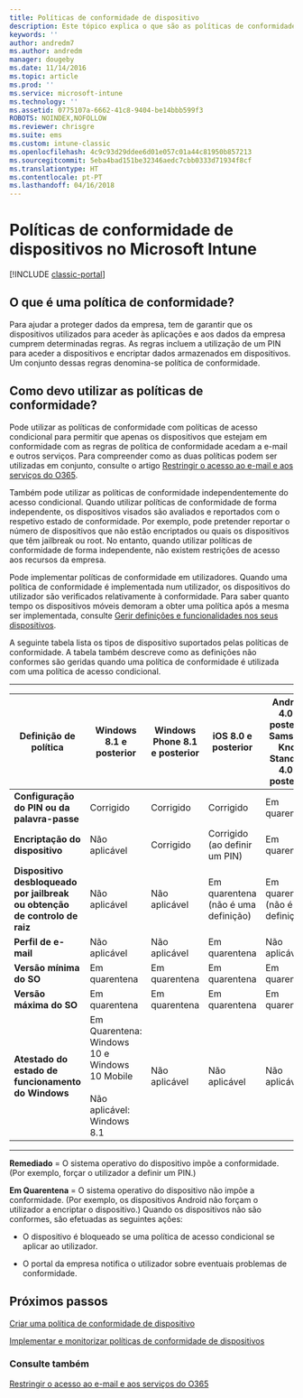 ```yaml
---
title: Políticas de conformidade de dispositivo
description: Este tópico explica o que são as políticas de conformidade do dispositivo e como funcionam.
keywords: ''
author: andredm7
ms.author: andredm
manager: dougeby
ms.date: 11/14/2016
ms.topic: article
ms.prod: ''
ms.service: microsoft-intune
ms.technology: ''
ms.assetid: 0775107a-6662-41c8-9404-be14bbb599f3
ROBOTS: NOINDEX,NOFOLLOW
ms.reviewer: chrisgre
ms.suite: ems
ms.custom: intune-classic
ms.openlocfilehash: 4c9c93d29ddee6d01e057c01a44c81950b857213
ms.sourcegitcommit: 5eba4bad151be32346aedc7cbb0333d71934f8cf
ms.translationtype: HT
ms.contentlocale: pt-PT
ms.lasthandoff: 04/16/2018
---
```

# <a name="device-compliance-policies-in-microsoft-intune"></a>Políticas de conformidade de dispositivos no Microsoft Intune

[!INCLUDE [classic-portal](../includes/classic-portal.md)]

## <a name="what-is-a-compliance-policy"></a>O que é uma política de conformidade?
Para ajudar a proteger dados da empresa, tem de garantir que os dispositivos utilizados para aceder às aplicações e aos dados da empresa cumprem determinadas regras. As regras incluem a utilização de um PIN para aceder a dispositivos e encriptar dados armazenados em dispositivos. Um conjunto dessas regras denomina-se política de conformidade.

## <a name="how-should-i-use-compliance-policies"></a>Como devo utilizar as políticas de conformidade?
Pode utilizar as políticas de conformidade com políticas de acesso condicional para permitir que apenas os dispositivos que estejam em conformidade com as regras de política de conformidade acedam a e-mail e outros serviços. Para compreender como as duas políticas podem ser utilizadas em conjunto, consulte o artigo [Restringir o acesso ao e-mail e aos serviços do O365](restrict-access-to-email-and-o365-services-with-microsoft-intune.md).

Também pode utilizar as políticas de conformidade independentemente do acesso condicional. Quando utilizar políticas de conformidade de forma independente, os dispositivos visados são avaliados e reportados com o respetivo estado de conformidade. Por exemplo, pode pretender reportar o número de dispositivos que não estão encriptados ou quais os dispositivos que têm jailbreak ou root. No entanto, quando utilizar políticas de conformidade de forma independente, não existem restrições de acesso aos recursos da empresa.

Pode implementar políticas de conformidade em utilizadores. Quando uma política de conformidade é implementada num utilizador, os dispositivos do utilizador são verificados relativamente à conformidade.
Para saber quanto tempo os dispositivos móveis demoram a obter uma política após a mesma ser implementada, consulte [Gerir definições e funcionalidades nos seus dispositivos](/intune-classic/deploy-use/manage-settings-and-features-on-your-devices-with-microsoft-intune-policies#frequently-asked-questions-about-intune-policies).

A seguinte tabela lista os tipos de dispositivo suportados pelas políticas de conformidade. A tabela também descreve como as definições não conformes são geridas quando uma política de conformidade é utilizada com uma política de acesso condicional.

-----------------------------

|Definição de política| Windows 8.1 e posterior| Windows Phone 8.1 e posterior| iOS 8.0 e posterior|Android 4.0 e posterior<br/>Samsung Knox Standard 4.0 e posterior|
|-----|----|----|----|----|
|**Configuração do PIN ou da palavra-passe** |Corrigido|Corrigido|Corrigido|Em quarentena|
|**Encriptação do dispositivo**|Não aplicável|Corrigido|Corrigido (ao definir um PIN)|Em quarentena|
|**Dispositivo desbloqueado por jailbreak ou obtenção de controlo de raiz**|Não aplicável|Não aplicável|Em quarentena (não é uma definição)|Em quarentena (não é uma definição)|
|**Perfil de e-mail**|Não aplicável|Não aplicável|Em quarentena|Não aplicável|
|**Versão mínima do SO**|Em quarentena|Em quarentena|Em quarentena|Em quarentena|
|**Versão máxima do SO**|Em quarentena|Em quarentena|Em quarentena|Em quarentena|
|**Atestado do estado de funcionamento do Windows**|Em Quarentena: Windows 10 e Windows 10 Mobile<br /><br />Não aplicável: Windows 8.1|Não aplicável|Não aplicável|Não aplicável|

------------------------------

**Remediado** = O sistema operativo do dispositivo impõe a conformidade. (Por exemplo, forçar o utilizador a definir um PIN.)

**Em Quarentena** = O sistema operativo do dispositivo não impõe a conformidade. (Por exemplo, os dispositivos Android não forçam o utilizador a encriptar o dispositivo.) Quando os dispositivos não são conformes, são efetuadas as seguintes ações:

-   O dispositivo é bloqueado se uma política de acesso condicional se aplicar ao utilizador.

-   O portal da empresa notifica o utilizador sobre eventuais problemas de conformidade.

## <a name="next-steps"></a>Próximos passos
[Criar uma política de conformidade de dispositivo](create-a-device-compliance-policy-in-microsoft-intune.md)

[Implementar e monitorizar políticas de conformidade de dispositivos](deploy-and-monitor-a-device-compliance-policy-in-microsoft-intune.md)

### <a name="see-also"></a>Consulte também
[Restringir o acesso ao e-mail e aos serviços do O365](restrict-access-to-email-and-o365-services-with-microsoft-intune.md)
